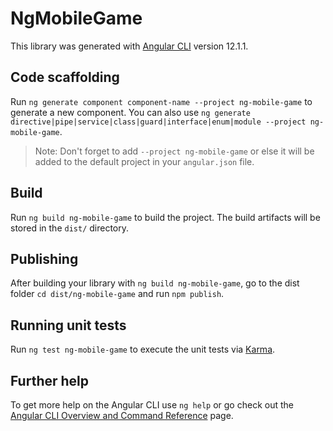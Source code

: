 # NgMobileGame

This library was generated with [Angular CLI](https://github.com/angular/angular-cli) version 12.1.1.

## Code scaffolding

Run `ng generate component component-name --project ng-mobile-game` to generate a new component. You can also use `ng generate directive|pipe|service|class|guard|interface|enum|module --project ng-mobile-game`.
> Note: Don't forget to add `--project ng-mobile-game` or else it will be added to the default project in your `angular.json` file. 

## Build

Run `ng build ng-mobile-game` to build the project. The build artifacts will be stored in the `dist/` directory.

## Publishing

After building your library with `ng build ng-mobile-game`, go to the dist folder `cd dist/ng-mobile-game` and run `npm publish`.

## Running unit tests

Run `ng test ng-mobile-game` to execute the unit tests via [Karma](https://karma-runner.github.io).

## Further help

To get more help on the Angular CLI use `ng help` or go check out the [Angular CLI Overview and Command Reference](https://angular.io/cli) page.
